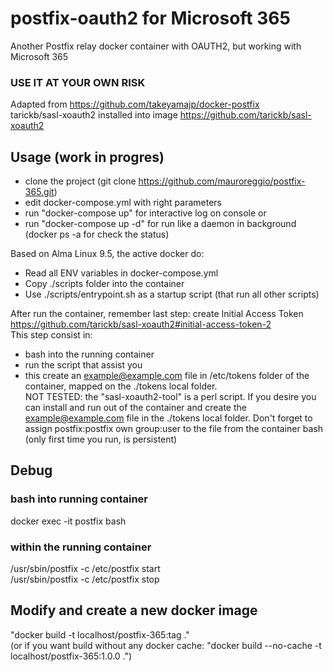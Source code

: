 # postfix-oauth2 for Microsoft 365 
Another Postfix relay docker container with OAUTH2, but working with Microsoft 365

### USE IT AT YOUR OWN RISK

Adapted from https://github.com/takeyamajp/docker-postfix <br />
tarickb/sasl-xoauth2 installed into image https://github.com/tarickb/sasl-xoauth2 <br />

## Usage (work in progres) <br />
- clone the project (git clone https://github.com/mauroreggio/postfix-365.git) <br />
- edit docker-compose.yml with right parameters <br />
- run "docker-compose up" for interactive log on console or <br />
- run "docker-compose up -d" for run like a daemon in background (docker ps -a for check the status) <br />

Based on Alma Linux 9.5, the active docker do:
- Read all ENV variables in docker-compose.yml <br />
- Copy ./scripts folder into the container <br />
- Use ./scripts/entrypoint.sh as a startup script (that run all other scripts)

After run the container, remember last step: create Initial Access Token <br />
https://github.com/tarickb/sasl-xoauth2#initial-access-token-2 <br />
This step consist in: <br />
- bash into the running container
- run the script that assist you
- this create an example@example.com file in /etc/tokens folder of the container, mapped on the ./tokens local folder. <br />
NOT TESTED: the "sasl-xoauth2-tool" is a perl script. If you desire you can install and run out of the container and create the example@example.com file in the ./tokens local folder. Don't forget to assign postfix:postfix own group:user to the file from the container bash (only first time you run, is persistent) <br />

## Debug <br />
### bash into running container
docker exec -it postfix bash <br />

### within the running container
/usr/sbin/postfix -c /etc/postfix start <br />
/usr/sbin/postfix -c /etc/postfix stop <br />

## Modify and create a new docker image <br />
"docker build -t localhost/postfix-365:tag ." <br />
(or if you want build without any docker cache: "docker build --no-cache -t localhost/postfix-365:1.0.0 .") <br />

<br />
<br />




